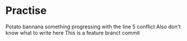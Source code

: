 # Practise
Potato
bannana
something
progressing with the line 5 conflict
Also don't know what to write here
This is a feature branct commit
